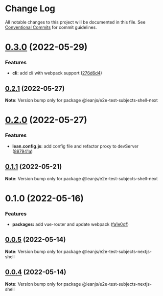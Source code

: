 # Change Log

All notable changes to this project will be documented in this file.
See [Conventional Commits](https://conventionalcommits.org) for commit guidelines.

# [0.3.0](https://github.com/leanjs/leanjs/compare/@leanjs/e2e-test-subjects-shell-next@0.2.1...@leanjs/e2e-test-subjects-shell-next@0.3.0) (2022-05-29)


### Features

* **cli:** add cli with webpack support ([276d6d4](https://github.com/leanjs/leanjs/commit/276d6d4aab1c40c74ecf9eeeffa3046a9ce5026c))





## [0.2.1](https://github.com/leanjs/leanjs/compare/@leanjs/e2e-test-subjects-shell-next@0.2.0...@leanjs/e2e-test-subjects-shell-next@0.2.1) (2022-05-27)

**Note:** Version bump only for package @leanjs/e2e-test-subjects-shell-next





# [0.2.0](https://github.com/leanjs/leanjs/compare/@leanjs/e2e-test-subjects-shell-next@0.1.1...@leanjs/e2e-test-subjects-shell-next@0.2.0) (2022-05-27)


### Features

* **lean.config.js:** add config file and refactor proxy to devServer ([897941a](https://github.com/leanjs/leanjs/commit/897941a4c01d101c19b662bd773c1871183aae42))





## [0.1.1](https://github.com/leanjs/leanjs/compare/@leanjs/e2e-test-subjects-shell-next@0.1.0...@leanjs/e2e-test-subjects-shell-next@0.1.1) (2022-05-21)

**Note:** Version bump only for package @leanjs/e2e-test-subjects-shell-next





# 0.1.0 (2022-05-16)


### Features

* **packages:** add vue-router and update webpack ([fa1e0df](https://github.com/leanjs/leanjs/commit/fa1e0df3a28a7b015340b6ebf4f379c8912647e1))





## [0.0.5](https://github.com/leanjs/leanjs/compare/@leanjs/e2e-test-subjects-nextjs-shell@0.0.4...@leanjs/e2e-test-subjects-nextjs-shell@0.0.5) (2022-05-14)

**Note:** Version bump only for package @leanjs/e2e-test-subjects-nextjs-shell

## [0.0.4](https://github.com/leanjs/leanjs/compare/@leanjs/e2e-test-subjects-nextjs-shell@0.0.3...@leanjs/e2e-test-subjects-nextjs-shell@0.0.4) (2022-05-14)

**Note:** Version bump only for package @leanjs/e2e-test-subjects-nextjs-shell

